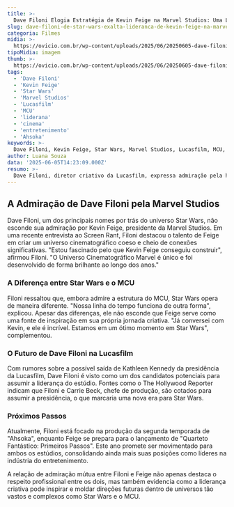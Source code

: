 ```yaml
---
title: >-
  Dave Filoni Elogia Estratégia de Kevin Feige na Marvel Studios: Uma Liderança Inspiradora
slug: dave-filoni-de-star-wars-exalta-lideranca-de-kevin-feige-na-marvel-studios-8220-estou-fascinado-8221
categoria: Filmes
midia: >-
  https://ovicio.com.br/wp-content/uploads/2025/06/20250605-dave-filoni-de-star-wars-e-kevin-feige-da-marvel-studios.webp
tipoMidia: imagem
thumb: >-
  https://ovicio.com.br/wp-content/uploads/2025/06/20250605-dave-filoni-de-star-wars-e-kevin-feige-da-marvel-studios.webp
tags:
  - 'Dave Filoni'
  - 'Kevin Feige'
  - 'Star Wars'
  - 'Marvel Studios'
  - 'Lucasfilm'
  - 'MCU'
  - 'liderana'
  - 'cinema'
  - 'entretenimento'
  - 'Ahsoka'
keywords: >-
  Dave Filoni, Kevin Feige, Star Wars, Marvel Studios, Lucasfilm, MCU, liderança, cinema, entretenimento, Ahsoka
author: Luana Souza
data: '2025-06-05T14:23:09.000Z'
resumo: >-
  Dave Filoni, diretor criativo da Lucasfilm, expressa admiração pela habilidade de Kevin Feige em construir um universo coeso na Marvel Studios. Ele destaca as diferenças e inspirações entre Star Wars e o MCU em recente entrevista.
---
```


## A Admiração de Dave Filoni pela Marvel Studios

Dave Filoni, um dos principais nomes por trás do universo Star Wars, não esconde sua admiração por Kevin Feige, presidente da Marvel Studios. Em uma recente entrevista ao Screen Rant, Filoni destacou o talento de Feige em criar um universo cinematográfico coeso e cheio de conexões significativas. "Estou fascinado pelo que Kevin Feige conseguiu construir", afirmou Filoni. "O Universo Cinematográfico Marvel é único e foi desenvolvido de forma brilhante ao longo dos anos."

### A Diferença entre Star Wars e o MCU

Filoni ressaltou que, embora admire a estrutura do MCU, Star Wars opera de maneira diferente. "Nossa linha do tempo funciona de outra forma", explicou. Apesar das diferenças, ele não esconde que Feige serve como uma fonte de inspiração em sua própria jornada criativa. "Já conversei com Kevin, e ele é incrível. Estamos em um ótimo momento em Star Wars", complementou.

### O Futuro de Dave Filoni na Lucasfilm

Com rumores sobre a possível saída de Kathleen Kennedy da presidência da Lucasfilm, Dave Filoni é visto como um dos candidatos potenciais para assumir a liderança do estúdio. Fontes como o The Hollywood Reporter indicam que Filoni e Carrie Beck, chefe de produção, são cotados para assumir a presidência, o que marcaria uma nova era para Star Wars.

### Próximos Passos

Atualmente, Filoni está focado na produção da segunda temporada de "Ahsoka", enquanto Feige se prepara para o lançamento de "Quarteto Fantástico: Primeiros Passos". Este ano promete ser movimentado para ambos os estúdios, consolidando ainda mais suas posições como líderes na indústria do entretenimento.

A relação de admiração mútua entre Filoni e Feige não apenas destaca o respeito profissional entre os dois, mas também evidencia como a liderança criativa pode inspirar e moldar direções futuras dentro de universos tão vastos e complexos como Star Wars e o MCU.